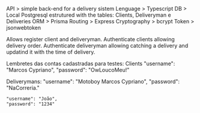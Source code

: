 API > simple back-end for a delivery sistem
Lenguage > Typescript
DB > Local Postgresql estrutured with the tables: Clients, Deliveryman e Deliveries
ORM > Prisma
Routing > Express
Cryptography > bcrypt
Token > jsonwebtoken


Allows register client and deliveryman.
Authenticate clients allowing delivery order. 
Authenticate deliveryman allowing catching a delivery and updatind it with the time of delivery.




Lembretes das contas cadastradas para testes:
Clients
    "username": "Marcos Cypriano",
	"password": "OwLoucoMeu!"


Deliverymans:
    "username": "Motoboy Marcos Cypriano",
	"password": "NaCorreria."

    "username": "João",
	"password": "1234"